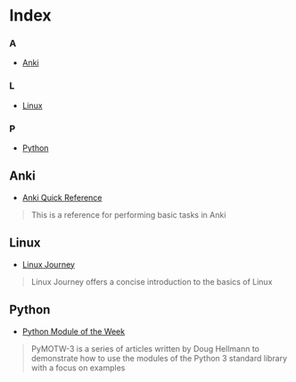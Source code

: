 # Index
### A
- [Anki](#Anki)
### L
- [Linux](#Linux)
### P
- [Python](#Python)


## Anki
- [Anki Quick Reference](https://github.com/ColeBeck/Knowledge-Repository/blob/main/anki/anki_setup.md)
> This is a reference for performing basic tasks in Anki
## Linux
- [Linux Journey](https://linuxjourney.com/)
> Linux Journey offers a concise introduction to the basics of Linux
## Python
- [Python Module of the Week](https://pymotw.com/3/)
> PyMOTW-3 is a series of articles written by Doug Hellmann to demonstrate how to use the modules of the Python 3 standard library with a focus on examples
